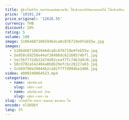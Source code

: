 ```yaml
---
title: ตู้ข้างโซฟาใส อพาร์ทเมนต์ขนาดเล็ก โต๊ะข้างอะคริลิคแบบถอดได้ โต๊ะข้างเตียง
price: '10101.24'
price_original: '12626.55'
currency: THB
discount: 20%
rating: 5
volume: 100
image: S10646071065946dca0c876719e9feb55w.jpg
images:
  - S10646071065946dca0c876719e9feb55w.jpg
  - Se958c69258e44af38408dc62160574bfl.jpg
  - Sec56f731db22474d92ceaf7fc74b3a9cN.jpg
  - S0cd702a542404a8b8b29efcbc28227a03.jpg
  - Scb69790a39844b2ca82fff7d994be246K.jpg
video: 4000240064523.mp4
categories:
  - name: เฟอร์นิเจอร์
    slug: เฟอร-เจอร
  - name: เฟอร์นิเจอร์ บ้าน
    slug: เฟอร-เจอร-าน
slug: างโซฟาใส-อพาร-ทเมนต-ขนาดเล-โต
encode: olSKUbY
lang: th
---
```

  